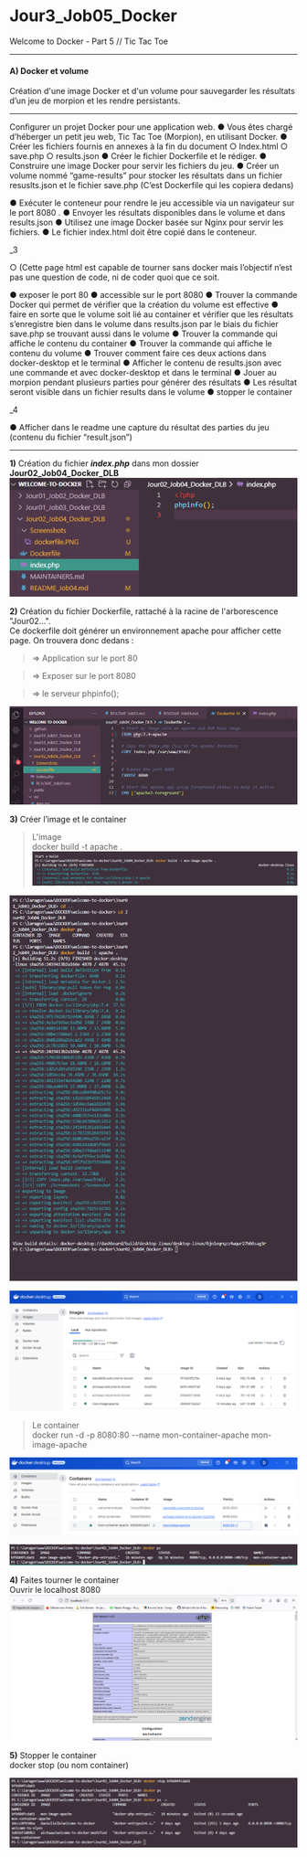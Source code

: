 # Jour3_Job05_Docker
Welcome to Docker - Part 5 // Tic Tac Toe  

--------------------------------------------
#### **A)** Docker et volume  

Création d'une image Docker et d'un volume pour sauvegarder les résultats d’un jeu de morpion et les rendre persistants.    

-----------

Configurer un projet Docker pour une application web.
● Vous êtes chargé d’héberger un petit jeu web, Tic Tac Toe (Morpion), en utilisant Docker.
● Créer les fichiers fournis en annexes à la fin du document
○ Index.html
○ save.php
○ results.json
● Créer le fichier Dockerfile et le rédiger.
● Construire une image Docker pour servir les fichiers du jeu.
● Créer un volume nommé “game-results” pour stocker les
résultats dans un fichier resuslts.json et le fichier save.php 
(C’est Dockerfile qui les copiera dedans)

● Exécuter le conteneur pour rendre le jeu accessible via un navigateur sur le port 8080 .
● Envoyer les résultats disponibles dans le volume et dans
results.json
● Utilisez une image Docker basée sur Nginx pour servir les fichiers.
● Le fichier index.html doit être copié dans le conteneur.

_3

○ (Cette page html est capable de tourner sans docker
mais l’objectif n’est pas une question de code, ni de
coder quoi que ce soit.

● exposer le port 80
● accessible sur le port 8080
● Trouver la commande Docker qui permet de vérifier que la
création du volume est effective
● faire en sorte que le volume soit lié au container et vérifier
que les résultats s’enregistre bien dans le volume dans
results.json par le biais du fichier save.php se trouvant aussi
dans le volume
● Trouver la commande qui affiche le contenu du container
● Trouver la commande qui affiche le contenu du volume
● Trouver comment faire ces deux actions dans
docker-desktop et le terminal
● Afficher le contenu de results.json avec une commande et
avec docker-desktop et dans le terminal
● Jouer au morpion pendant plusieurs parties pour générer des
résultats
● Les résultat seront visible dans un fichier results dans le
volume
● stopper le container

_4

● Afficher dans le readme une capture du résultat des parties
du jeu (contenu du fichier “result.json”)

-----------

**1)** Création du fichier ***index.php*** dans mon dossier **Jour02_Job04_Docker_DLB**  
![alt text](<Screenshots/index php.PNG>)  

**2)** Création du fichier Dockerfile, rattaché à la racine de l'arborescence "Jour02...".  
Ce dockerfile doit générer un environnement apache pour afficher cette page. On trouvera donc dedans :    

> => Application sur le port 80  

> => Exposer sur le port 8080  

> => le serveur phpinfo();  

![alt text](Screenshots/dockerfile.PNG)  


**3)** Créer l’image et le container 

> L'image  
docker build -t apache .  
![alt text](Screenshots/cmd_start_build.PNG)  

![alt text](Screenshots/apache_image_building.png)  

![alt text](Screenshots/apache_image_desktop.png)  

> Le container  
docker run -d -p 8080:80 --name mon-container-apache mon-image-apache  

![alt text](Screenshots/container_within_apache_desktop.PNG)  

![alt text](Screenshots/container_ps.PNG)  

**4)** Faites tourner le container  
Ouvrir le localhost 8080  
![alt text](Screenshots/localhost8080.PNG)  


**5)** Stopper le container  
docker stop <id container> (ou nom container)  

![alt text](Screenshots/stop_container.PNG)  

